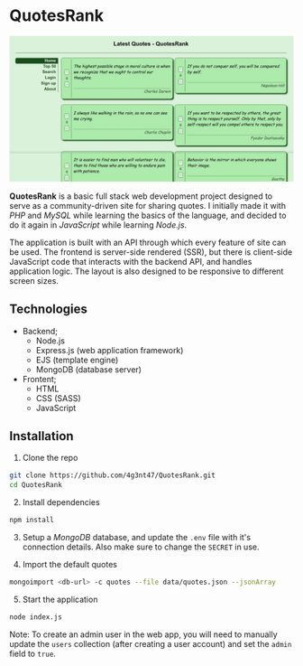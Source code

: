 # QuotesRank

![](/preview.jpg)

**QuotesRank** is a basic full stack web development project designed to serve as a community-driven site for sharing quotes. I initially made it with *PHP* and *MySQL* while learning the basics of the language, and decided to do it again in *JavaScript* while learning *Node.js*.

The application is built with an API through which every feature of site can be used. The frontend is server-side rendered (SSR), but there is client-side JavaScript code that interacts with the backend API, and handles application logic. The layout is also designed to be responsive to different screen sizes.

## Technologies

- Backend;
  - Node.js
  - Express.js (web application framework)
  - EJS (template engine)
  - MongoDB (database server)
- Frontent;
  - HTML
  - CSS (SASS)
  - JavaScript

## Installation

1. Clone the repo

```bash
git clone https://github.com/4g3nt47/QuotesRank.git
cd QuotesRank
```

2. Install dependencies

```bash
npm install
```

3. Setup a *MongoDB* database, and update the `.env` file with it's connection details. Also make sure to change the `SECRET` in use.

4. Import the default quotes

```bash
mongoimport <db-url> -c quotes --file data/quotes.json --jsonArray
```

5. Start the application

```bash
node index.js
```

Note: To create an admin user in the web app, you will need to manually update the `users` collection (after creating a user account) and set the `admin` field to `true`.
